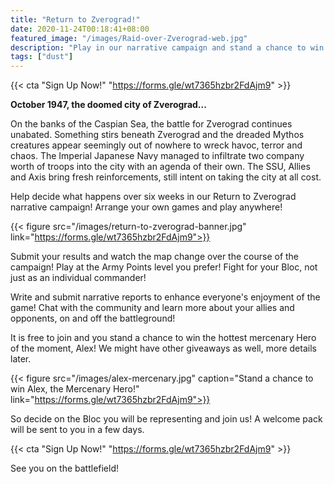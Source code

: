 ```yaml
---
title: "Return to Zverograd!"
date: 2020-11-24T00:18:41+08:00
featured_image: "/images/Raid-over-Zverograd-web.jpg"
description: "Play in our narrative campaign and stand a chance to win Alex!"
tags: ["dust"]
---
```



{{< cta "Sign Up Now!" "https://forms.gle/wt7365hzbr2FdAjm9" >}}

 <!--more-->

**October 1947, the doomed city of Zverograd...**

On the banks of the Caspian Sea, the battle for Zverograd continues unabated. Something stirs beneath Zverograd and the dreaded Mythos creatures appear seemingly out of nowhere to wreck havoc, terror and chaos. The Imperial Japanese Navy managed to infiltrate two company worth of troops into the city with an agenda of their own. The SSU, Allies and Axis bring fresh reinforcements, still intent on taking the city at all cost.

Help decide what happens over six weeks in our Return to Zverograd narrative campaign! Arrange your own games and play anywhere!

{{< figure src="/images/return-to-zverograd-banner.jpg" link="https://forms.gle/wt7365hzbr2FdAjm9">}}


Submit your results and watch the map change over the course of the campaign! Play at the Army Points level you prefer! Fight for your Bloc, not just as an individual commander!

Write and submit narrative reports to enhance everyone's enjoyment of the game! Chat with the community and learn more about your allies and opponents, on and off the battleground!

It is free to join and you stand a chance to win the hottest mercenary Hero of the moment, Alex! We might have other giveaways as well, more details later.

{{< figure src="/images/alex-mercenary.jpg" caption="Stand a chance to win Alex, the Mercenary Hero!" link="https://forms.gle/wt7365hzbr2FdAjm9">}}

So decide on the Bloc you will be representing and join us! A welcome pack will be sent to you in a few days.

{{< cta "Sign Up Now!" "https://forms.gle/wt7365hzbr2FdAjm9" >}}

See you on the battlefield!
